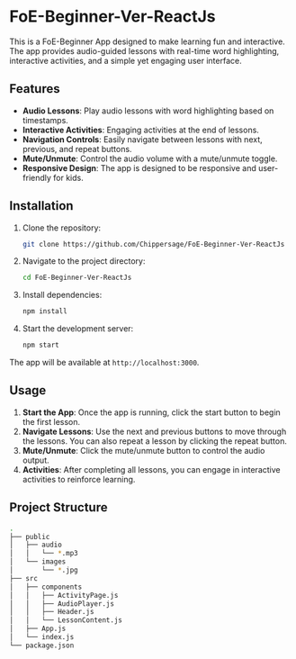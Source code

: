 # FoE-Beginner-Ver-ReactJs

This is a FoE-Beginner App designed to make learning fun and interactive. The app provides audio-guided lessons with real-time word highlighting, interactive activities, and a simple yet engaging user interface.

## Features

- **Audio Lessons**: Play audio lessons with word highlighting based on timestamps.
- **Interactive Activities**: Engaging activities at the end of lessons.
- **Navigation Controls**: Easily navigate between lessons with next, previous, and repeat buttons.
- **Mute/Unmute**: Control the audio volume with a mute/unmute toggle.
- **Responsive Design**: The app is designed to be responsive and user-friendly for kids.

## Installation

1. Clone the repository:

    ```bash
    git clone https://github.com/Chippersage/FoE-Beginner-Ver-ReactJs
    ```

2. Navigate to the project directory:

    ```bash
    cd FoE-Beginner-Ver-ReactJs
    ```

3. Install dependencies:

    ```bash
    npm install
    ```

4. Start the development server:

    ```bash
    npm start
    ```

The app will be available at `http://localhost:3000`.

## Usage

1. **Start the App**: Once the app is running, click the start button to begin the first lesson.
2. **Navigate Lessons**: Use the next and previous buttons to move through the lessons. You can also repeat a lesson by clicking the repeat button.
3. **Mute/Unmute**: Click the mute/unmute button to control the audio output.
4. **Activities**: After completing all lessons, you can engage in interactive activities to reinforce learning.

## Project Structure

```bash
.
├── public
│   ├── audio
│   │   └── *.mp3
│   └── images
│       └── *.jpg
├── src
│   ├── components
│   │   ├── ActivityPage.js
│   │   ├── AudioPlayer.js
│   │   ├── Header.js
│   │   └── LessonContent.js
│   ├── App.js
│   └── index.js
└── package.json
